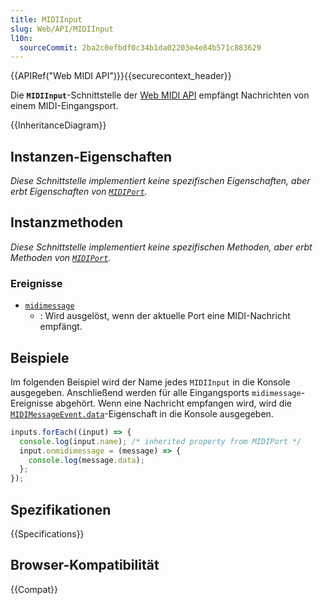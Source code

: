 ```yaml
---
title: MIDIInput
slug: Web/API/MIDIInput
l10n:
  sourceCommit: 2ba2c0efbdf0c34b1da02203e4e84b571c883629
---
```


{{APIRef("Web MIDI API")}}{{securecontext_header}}

Die **`MIDIInput`**-Schnittstelle der [Web MIDI API](/de/docs/Web/API/Web_MIDI_API) empfängt Nachrichten von einem MIDI-Eingangsport.

{{InheritanceDiagram}}

## Instanzen-Eigenschaften

_Diese Schnittstelle implementiert keine spezifischen Eigenschaften, aber erbt Eigenschaften von [`MIDIPort`](/de/docs/Web/API/MIDIPort)._

## Instanzmethoden

_Diese Schnittstelle implementiert keine spezifischen Methoden, aber erbt Methoden von [`MIDIPort`](/de/docs/Web/API/MIDIPort)._

### Ereignisse

- [`midimessage`](/de/docs/Web/API/MIDIInput/midimessage_event)
  - : Wird ausgelöst, wenn der aktuelle Port eine MIDI-Nachricht empfängt.

## Beispiele

Im folgenden Beispiel wird der Name jedes `MIDIInput` in die Konsole ausgegeben. Anschließend werden für alle Eingangsports `midimessage`-Ereignisse abgehört. Wenn eine Nachricht empfangen wird, wird die [`MIDIMessageEvent.data`](/de/docs/Web/API/MIDIMessageEvent/data)-Eigenschaft in die Konsole ausgegeben.

```js
inputs.forEach((input) => {
  console.log(input.name); /* inherited property from MIDIPort */
  input.onmidimessage = (message) => {
    console.log(message.data);
  };
});
```

## Spezifikationen

{{Specifications}}

## Browser-Kompatibilität

{{Compat}}
